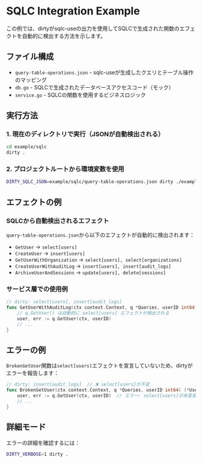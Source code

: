 # SQLC Integration Example

この例では、dirtyがsqlc-useの出力を使用してSQLCで生成された関数のエフェクトを自動的に検出する方法を示します。

## ファイル構成

- `query-table-operations.json` - sqlc-useが生成したクエリとテーブル操作のマッピング
- `db.go` - SQLCで生成されたデータベースアクセスコード（モック）
- `service.go` - SQLCの関数を使用するビジネスロジック

## 実行方法

### 1. 現在のディレクトリで実行（JSONが自動検出される）

```bash
cd example/sqlc
dirty .
```

### 2. プロジェクトルートから環境変数を使用

```bash
DIRTY_SQLC_JSON=example/sqlc/query-table-operations.json dirty ./example/sqlc
```

## エフェクトの例

### SQLCから自動検出されるエフェクト

`query-table-operations.json`から以下のエフェクトが自動的に検出されます：

- `GetUser` → `select[users]`
- `CreateUser` → `insert[users]`
- `GetUserWithOrganization` → `select[users], select[organizations]`
- `CreateUserWithAuditLog` → `insert[users], insert[audit_logs]`
- `ArchiveUserAndSessions` → `update[users], delete[sessions]`

### サービス層での使用例

```go
// dirty: select[users], insert[audit_logs]
func GetUserWithAuditLog(ctx context.Context, q *Queries, userID int64) (*User, error) {
    // q.GetUser() は自動的に select[users] エフェクトが検出される
    user, err := q.GetUser(ctx, userID)
    // ...
}
```

## エラーの例

`BrokenGetUser`関数は`select[users]`エフェクトを宣言していないため、dirtyがエラーを報告します：

```go
// dirty: insert[audit_logs]  // ❌ select[users]が不足
func BrokenGetUser(ctx context.Context, q *Queries, userID int64) (*User, error) {
    user, err := q.GetUser(ctx, userID)  // エラー: select[users]が未宣言
    // ...
}
```

## 詳細モード

エラーの詳細を確認するには：

```bash
DIRTY_VERBOSE=1 dirty .
```

